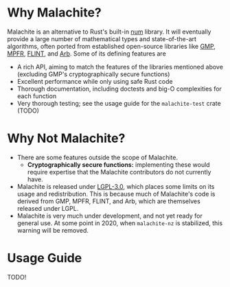 # Why Malachite?

Malachite is an alternative to Rust's built-in
[num](https://github.com/rust-num/num) library. It will
eventually provide a large number of mathematical types
and state-of-the-art algorithms, often ported from
established open-source libraries like
[GMP](https://gmplib.org/), [MPFR](https://www.mpfr.org/),
[FLINT](http://www.flintlib.org/), and
[Arb](http://arblib.org/). Some of its defining features
are
* A rich API, aiming to match the features of
  the libraries mentioned above (excluding GMP's
  cryptographically secure functions)
* Excellent performance while only using safe Rust code
* Thorough documentation, including doctests and big-O
  complexities for each function
* Very thorough testing; see the usage guide for the
  `malachite-test` crate (TODO)

# Why Not Malachite?

* There are some features outside the scope of Malachite.
  * **Cryptographically secure functions:** implementing
    these would require expertise that the Malachite
    contributors do not currently have.
* Malachite is released under
  [LGPL-3.0](https://www.gnu.org/licenses/lgpl-3.0.en.html),
  which places some limits on its usage and
  redistribution. This is because much of Malachite's
  code is derived from GMP, MPFR, FLINT, and Arb, which are
  themselves released under LGPL.
* Malachite is very much under development, and not yet
  ready for general use. At some point in 2020, when
  `malachite-nz` is stabilized, this warning will be
  removed. 

# Usage Guide
TODO!
